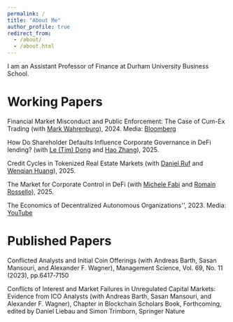 ```yaml
---
permalink: /
title: "About Me"
author_profile: true
redirect_from: 
  - /about/
  - /about.html
---
```


I am an Assistant Professor of Finance at Durham University Business School. 


Working Papers
======
Financial Market Misconduct and Public Enforcement: The Case of Cum-Ex Trading
(with [Mark Wahrenburg](https://www.old.wiwi.uni-frankfurt.de/abteilungen/finance/lehrstuhl/prof-dr-mark-wahrenburg/team/prof-dr-wahrenburg.html)), 2024.
Media: [Bloomberg](https://www.bloomberg.com/news/articles/2023-05-05/finland-s-missing-millions-show-traders-are-still-exploiting-tax?embedded-checkout=true)

How Do Shareholder Defaults Influence Corporate Governance in DeFi lending? (with [Le (Tim) Dong](https://www.timcrypto.com/) and [Hao Zhang]([https://pages.github.com/](https://scholar.google.com/citations?user=7yWh0ucAAAAJ&hl=de))), 2025.

Credit Cycles in Tokenized Real Estate Markets (with [Daniel Ruf](https://sites.google.com/view/daniel-ruf) and [Wenqian Huang](https://scholar.google.com/citations?user=LsaCmFgAAAAJ&hl=en)), 2025.

The Market for Corporate Control in DeFi (with [Michele Fabi](https://michelefabi.com/) and [Romain Rossello](https://scholar.google.com/citations?user=Mnhti80AAAAJ&hl=fr)), 2025.

The Economics of Decentralized Autonomous Organizations'', 2023.
Media: [YouTube](https://www.youtube.com/watch?v=QZyDRweEl1w)


Published Papers
======
Conflicted Analysts and Initial Coin Offerings (with Andreas Barth, Sasan Mansouri, and Alexander F. Wagner), Management Science, Vol. 69, No. 11 (2023), pp.6417‑7150

Conflicts of Interest and Market Failures in Unregulated Capital Markets: Evidence from ICO Analysts (with Andreas Barth, Sasan Mansouri, and Alexander F. Wagner), Chapter in Blockchain Scholars Book, Forthcoming, edited by Daniel Liebau and Simon Trimborn, Springer Nature



